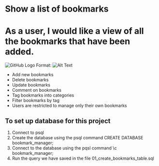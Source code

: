 # Show a list of bookmarks
# As a user, I would like a view of all the bookmarks that have been added.


![GitHub Logo](./Table.png)
Format: ![Alt Text](url)


* Add new bookmarks
* Delete bookmarks
* Update bookmarks
* Comment on bookmarks
* Tag bookmarks into categories
* Filter bookmarks by tag
* Users are restricted to manage only their own bookmarks

## To set up database for this project

1. Connect to psql
2. Create the database using the psql command CREATE DATABASE bookmark_manager;
3. Connect to the database using the pqsl command \c bookmark_manager;
4. Run the query we have saved in the file 01_create_bookmarks_table.sql
